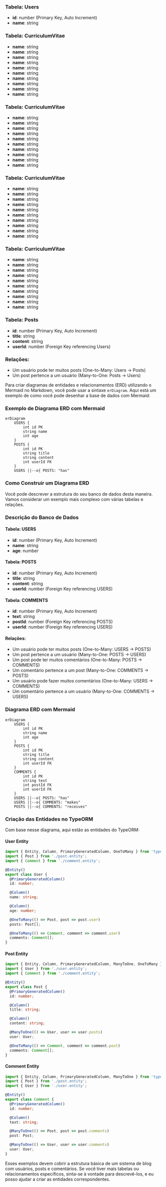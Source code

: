 
### Tabela: Users
- **id**: number (Primary Key, Auto Increment)
- **name**: string

### Tabela: CurriculumVitae
- **name**: string
- **name**: string
- **name**: string
- **name**: string
- **name**: string
- **name**: string
- **name**: string
- **name**: string
- **name**: string
- **name**: string

### Tabela: CurriculumVitae
- **name**: string
- **name**: string
- **name**: string
- **name**: string
- **name**: string
- **name**: string
- **name**: string
- **name**: string
- **name**: string
- **name**: string

### Tabela: CurriculumVitae
- **name**: string
- **name**: string
- **name**: string
- **name**: string
- **name**: string
- **name**: string
- **name**: string
- **name**: string
- **name**: string
- **name**: string

### Tabela: CurriculumVitae
- **name**: string
- **name**: string
- **name**: string
- **name**: string
- **name**: string
- **name**: string
- **name**: string
- **name**: string
- **name**: string
- **name**: string

### Tabela: Posts
- **id**: number (Primary Key, Auto Increment)
- **title**: string
- **content**: string
- **userId**: number (Foreign Key referencing Users)

### Relações:
- Um usuário pode ter muitos posts (One-to-Many: Users -> Posts)
- Um post pertence a um usuário (Many-to-One: Posts -> Users)


Para criar diagramas de entidades e relacionamentos (ERD) utilizando o Mermaid no Markdown, você pode usar a sintaxe `erDiagram`. Aqui está um exemplo de como você pode desenhar a base de dados com Mermaid:

### Exemplo de Diagrama ERD com Mermaid

```mermaid
erDiagram
    USERS {
        int id PK
        string name
        int age
    }
    POSTS {
        int id PK
        string title
        string content
        int userId FK
    }
    USERS ||--o{ POSTS: "has"
```

### Como Construir um Diagrama ERD

Você pode descrever a estrutura do seu banco de dados desta maneira. Vamos considerar um exemplo mais complexo com várias tabelas e relações.

### Descrição do Banco de Dados

#### Tabela: USERS
- **id**: number (Primary Key, Auto Increment)
- **name**: string
- **age**: number

#### Tabela: POSTS
- **id**: number (Primary Key, Auto Increment)
- **title**: string
- **content**: string
- **userId**: number (Foreign Key referencing USERS)

#### Tabela: COMMENTS
- **id**: number (Primary Key, Auto Increment)
- **text**: string
- **postId**: number (Foreign Key referencing POSTS)
- **userId**: number (Foreign Key referencing USERS)

#### Relações:
- Um usuário pode ter muitos posts (One-to-Many: USERS -> POSTS)
- Um post pertence a um usuário (Many-to-One: POSTS -> USERS)
- Um post pode ter muitos comentários (One-to-Many: POSTS -> COMMENTS)
- Um comentário pertence a um post (Many-to-One: COMMENTS -> POSTS)
- Um usuário pode fazer muitos comentários (One-to-Many: USERS -> COMMENTS)
- Um comentário pertence a um usuário (Many-to-One: COMMENTS -> USERS)

### Diagrama ERD com Mermaid

```mermaid
erDiagram
    USERS {
        int id PK
        string name
        int age
    }
    POSTS {
        int id PK
        string title
        string content
        int userId FK
    }
    COMMENTS {
        int id PK
        string text
        int postId FK
        int userId FK
    }
    USERS ||--o{ POSTS: "has"
    USERS ||--o{ COMMENTS: "makes"
    POSTS ||--o{ COMMENTS: "receives"
```

### Criação das Entidades no TypeORM

Com base nesse diagrama, aqui estão as entidades do TypeORM:

#### User Entity

```typescript
import { Entity, Column, PrimaryGeneratedColumn, OneToMany } from 'typeorm';
import { Post } from './post.entity';
import { Comment } from './comment.entity';

@Entity()
export class User {
  @PrimaryGeneratedColumn()
  id: number;

  @Column()
  name: string;

  @Column()
  age: number;

  @OneToMany(() => Post, post => post.user)
  posts: Post[];

  @OneToMany(() => Comment, comment => comment.user)
  comments: Comment[];
}
```

#### Post Entity

```typescript
import { Entity, Column, PrimaryGeneratedColumn, ManyToOne, OneToMany } from 'typeorm';
import { User } from './user.entity';
import { Comment } from './comment.entity';

@Entity()
export class Post {
  @PrimaryGeneratedColumn()
  id: number;

  @Column()
  title: string;

  @Column()
  content: string;

  @ManyToOne(() => User, user => user.posts)
  user: User;

  @OneToMany(() => Comment, comment => comment.post)
  comments: Comment[];
}
```

#### Comment Entity

```typescript
import { Entity, Column, PrimaryGeneratedColumn, ManyToOne } from 'typeorm';
import { Post } from './post.entity';
import { User } from './user.entity';

@Entity()
export class Comment {
  @PrimaryGeneratedColumn()
  id: number;

  @Column()
  text: string;

  @ManyToOne(() => Post, post => post.comments)
  post: Post;

  @ManyToOne(() => User, user => user.comments)
  user: User;
}
```

Esses exemplos devem cobrir a estrutura básica de um sistema de blog com usuários, posts e comentários. Se você tiver mais tabelas ou relacionamentos específicos, sinta-se à vontade para descrevê-los, e eu posso ajudar a criar as entidades correspondentes.

